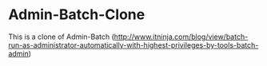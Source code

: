 # Admin-Batch-Clone
This is a clone of Admin-Batch (http://www.itninja.com/blog/view/batch-run-as-administrator-automatically-with-highest-privileges-by-tools-batch-admin)
